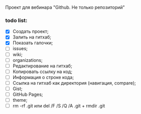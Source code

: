 Проект для вебинара "Github. Не только репозиторий"

### todo list:

- [X] Создать проект;
- [X] Залить на гитхаб;
- [X] Показать галочки; 
- [ ] issues;
- [ ] wiki;
- [ ] organizations;
- [ ] Редактирование на гитхаб;
- [ ] Копировать ссылку на код;
- [ ] Информация о строке кода;
- [ ] Ссылка на гитхаб как директория (навигация, compare);
- [ ] Gist;
- [ ] GitHub Pages;
- [ ] theme;
- [ ] rm -rf .git  или del /F /S /Q /A .git + rmdir .git
